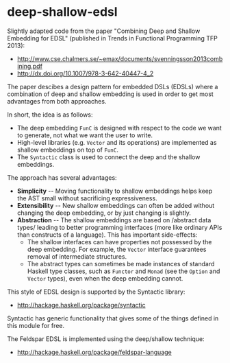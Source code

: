 deep-shallow-edsl
=================

Slightly adapted code from the paper "Combining Deep and Shallow Embedding for EDSL" (published in Trends in Functional Programming TFP 2013):

  * <http://www.cse.chalmers.se/~emax/documents/svenningsson2013combining.pdf>
  * <http://dx.doi.org/10.1007/978-3-642-40447-4_2>

The paper descibes a design pattern for embedded DSLs (EDSLs) where a combination of deep and shallow embedding is used in order to get most advantages from both approaches.

In short, the idea is as follows:

  * The deep embedding `FunC` is designed with respect to the code we want to generate, not what we want the user to write.
  * High-level libraries (e.g. `Vector` and its operations) are implemented as shallow embeddings on top of `FunC`.
  * The `Syntactic` class is used to connect the deep and the shallow embeddings.

The approach has several advantages:

  * **Simplicity**    -- Moving functionality to shallow embeddings helps keep the AST small without sacrificing expressiveness.
  * **Extensibility** -- New shallow embeddings can often be added without changing the deep embedding, or by just changing is slightly.
  * **Abstraction**   -- The shallow embeddings are based on /abstract data types/ leading to better programming interfaces (more like ordinary APIs than constructs of a language). This has important side-effects:
      - The shallow interfaces can have properties not possessed by the deep embedding. For example, the `Vector` interface guarantees removal of intermediate structures.
      - The abstract types can sometimes be made instances of standard Haskell type classes, such as `Functor` and `Monad` (see the `Option` and `Vector` types), even when the deep embedding cannot.

This style of EDSL design is supported by the Syntactic library:

  * <http://hackage.haskell.org/package/syntactic>

Syntactic has generic functionality that gives some of the things defined in this module for free.

The Feldspar EDSL is implemented using the deep/shallow technique:

  * <http://hackage.haskell.org/package/feldspar-language>

